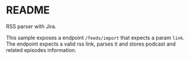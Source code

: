 # README

RSS parser with Jira. 

This sample exposes a endpoint `/feeds/import` that expects a param `link`. The endpoint expects a valid rss link,
parses it and stores podcast and related episodes information. 

